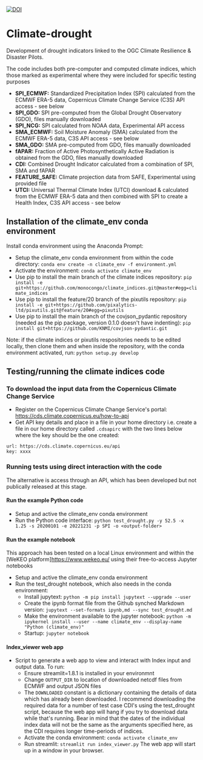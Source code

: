 [![DOI](https://zenodo.org/badge/597664161.svg)](https://doi.org/10.5281/zenodo.14643509)

# Climate-drought

Development of drought indicators linked to the OGC Climate Resilience & Disaster Pilots.

The code includes both pre-computer and computed climate indices, which those marked as experimental where they were included for specific testing purposes
* **SPI_ECMWF:** Standardized Precipitation Index (SPI) calculated from the ECMWF ERA-5 data, Copernicus Climate Change Service (C3S) API access - see below
* **SPI_GDO:** SPI pre-computed from the Global Drought Observatory (GDO), files manually downloaded
* **SPI_NCG:** SPI calculated from NOAA data, Experimental API access
* **SMA_ECMWF:** Soil Moisture Anomaly (SMA) calculated from the ECMWF ERA-5 data, C3S API access - see below
* **SMA_GDO:** SMA pre-computed from GDO, files manually downloaded
* **fAPAR:** Fraction of Active Photosynthetically Active Radiation is obtained from the GDO, files manually downloaded
* **CDI:** Combined Drought Indicator calculated from a combination of SPI, SMA and fAPAR
* **FEATURE_SAFE:** Climate projection data from SAFE, Experimental using provided file
* **UTCI:** Universal Thermal Climate Index (UTCI) download & calculated from the ECMWF ERA-5 data and then combined with SPI to create a Health Index, C3S API access - see below

## Installation of the climate_env conda environment

Install conda environment using the Anaconda Prompt:
* Setup the climate_env conda environment from within the code directory: `conda env create -n climate_env -f environment.yml`
* Activate the environment: `conda activate climate_env`
* Use pip to install the main branch of the climate indices repository: `pip install -e git+https://github.com/monocongo/climate_indices.git@master#egg=climate_indices`
* Use pip to install the feature/20 branch of the pixutils repository: `pip install -e git+https://github.com/pixalytics-ltd/pixutils.git@feature/20#egg=pixutils`
* Use pip to install the main branch of the covjson_pydantic repository (needed as the pip package, version 0.1.0 doesn't have indenting): `pip install git+https://github.com/KNMI/covjson-pydantic.git`

Note: if the climate indices or pixutils respositories needs to be edited locally, then clone them and when inside the repository, with the conda environment activated, run: `python setup.py develop`

## Testing/running the climate indices code

### To download the input data from the Copernicus Climate Change Service 
* Register on the Copernicus Climate Change Service's portal: https://cds.climate.copernicus.eu/how-to-api
* Get API key details and place in a file in your home directory i.e. create a file in our home directory called `.cdsapirc` with the two lines below where the key should be the one created:

```
url: https://cds.climate.copernicus.eu/api
key: xxxx
```

### Running tests using direct interaction with the code
The alternative is access through an API, which has been developed but not publically released at this stage.

#### Run the example Python code
* Setup and active the climate_env conda environment
* Run the Python code interface: `python test_drought.py -y 52.5 -x 1.25 -s 20200101 -e 20221231 -p SPI -o <output-folder>`

#### Run the example notebook
This approach has been tested on a local Linux environment and within the [WeKEO platform]https://www.wekeo.eu/ using their free-to-access Jupyter notebooks 
* Setup and active the climate_env conda environment
* Run the test_drought notebook, which also needs in the conda environment:
    * Install jupytext: `python -m pip install jupytext --upgrade --user`
    * Create the ipynb format file from the Github synched Markdown version: `jupytext --set-formats ipynb,md --sync test_drought.md`
    * Make the environment available to the jupyter notebook: `python -m ipykernel install --user --name climate_env --display-name "Python (climate_env)"`
    * Startup: `jupyter notebook`

#### Index_viewer web app
* Script to generate a web app to view and interact with Index input and output data. To run:
    * Ensure streamlit=1.8.1 is installed in your environmnt
    * Change `OUTPUT_DIR` to location of downloaded netcdf files from ECMWF and output JSON files
    * The `DOWNLOADED` constant is a dictionary containing the details of data which has already been downloaded. I recommend downloading the required data for a number of test case CDI's using the test_drought script, because the web app will hang if you try to download data while that's running. Bear in mind that the dates of the individual index data will not be the same as the arguments specified here, as the CDI requires longer time-periods of indices.
    * Activate the conda environment: `conda activate climate_env`
    * Run streamlit: `streamlit run index_viewer.py`
The web app will start up in a window in your browser.



